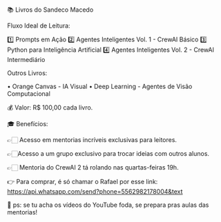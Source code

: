 📚 Livros do Sandeco Macedo

Fluxo Ideal de Leitura:

1️⃣ Prompts em Ação
2️⃣ Agentes Inteligentes Vol. 1 - CrewAI Básico
3️⃣ Python para Inteligência Artificial
4️⃣ Agentes Inteligentes Vol. 2 - CrewAI Intermediário 

Outros Livros:

•	Orange Canvas - IA Visual
•	Deep Learning - Agentes de Visão Computacional

💰 Valor: R$ 100,00 cada livro.

🎓 Benefícios:

👉🏻 Acesso em mentorias incríveis exclusivas para leitores.

👉🏻Acesso a um grupo exclusivo para trocar ideias com outros alunos.

👉🏻 Mentoria do CrewAI 2 tá rolando nas quartas-feiras 19h.


👉 Para comprar, é só chamar o Rafael por esse link:
https://api.whatsapp.com/send?phone=5562982178004&text

🤯 ps: se tu acha os vídeos do YouTube foda, se prepara pras aulas das mentorias!
